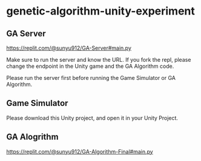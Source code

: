 # genetic-algorithm-unity-experiment

## GA Server

https://replit.com/@sunyu912/GA-Server#main.py 

Make sure to run the server and know the URL. If you fork the repl, please change the endpoint in the Unity game and the GA Algorithm code.

Please run the server first before running the Game Simulator or GA Algorithm.

## Game Simulator

Please download this Unity project, and open it in your Unity Project.

## GA Alogrithm

https://replit.com/@sunyu912/GA-Algorithm-Final#main.py

